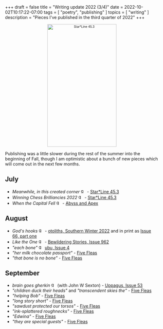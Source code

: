 +++
draft = false
title = "Writing update 2022 (3/4)"
date = 2022-10-02T10:17:22-07:00
tags = [
  "poetry",
  "publishing"
]
topics = [
  "writing"
]
description = "Pieces I've published in the third quarter of 2022"
+++


<div align="center" style="font-size:x-small"><img src="https://milkfish08.s3.amazonaws.com/photo/blog/sl45.3.png" alt="Star*Line 45.3" title="Star*Line 45.3" width=227 height=403 /></div>

Publishing was a little slower during the rest of the summer into the beginning of Fall, though I am optimistic about a bunch of new pieces which will come out in the next few months.

## July

* *Meanwhile, in this created corner* <img src="https://milkfish08.s3.amazonaws.com/photo/blog/award_star_gold_1.png" width=16 height=16 title="gold star" /> - [Star*Line 45.3](https://sfpoetry.com/sl/issues/starline45.3.html)
* *Winning Chess Brilliancies 2022* <img src="https://milkfish08.s3.amazonaws.com/photo/blog/award_star_gold_1.png" width=16 height=16 title="gold star" /> - [Star*Line 45.3](https://sfpoetry.com/sl/issues/starline45.3.html)
* *When the Capital Fell* <img src="https://milkfish08.s3.amazonaws.com/photo/blog/award_star_gold_1.png" width=16 height=16 title="gold star" /> - [Abyss and Apex](https://www.abyssapexzine.com/2022/06/when-the-capital-fell/)

## August

* *God's hooks* <img src="https://milkfish08.s3.amazonaws.com/photo/blog/award_star_gold_1.png" width=16 height=16 title="gold star" /> - [otoliths, Southern Winter 2022](https://the-otolith.blogspot.com/2022/05/richard-magahiz.html) and in print as [Issue 66, part one](https://www.lulu.com/shop/mark-young/otoliths-issue-sixty-six-part-one/paperback/product-pq245g.html?page=1&pageSize=4)
* *Like the One* <img src="https://milkfish08.s3.amazonaws.com/photo/blog/award_star_gold_1.png" width=16 height=16 title="gold star" /> -  [Bewildering Stories, Issue 962](http://www.bewilderingstories.com/issue962/like_one.html)
* *"each bone"* <img src="https://milkfish08.s3.amazonaws.com/photo/blog/award_star_gold_1.png" width=16 height=16 title="gold star" /> [ubu, Issue 4](https://e89f7277-09c7-477f-ad2e-11a42c7326f7.filesusr.com/ugd/8f63f0_8ac8a3b45f8941bebdbdbd8dd03077c3.pdf)
* *"her milk chocolate passport"* - [Five Fleas](https://fivefleas.blogspot.com/2022/08/afternoon-of-august-30-2022.htm)
* *"that bone is no bone"* - [Five Fleas](https://fivefleas.blogspot.com/2022/08/afternoon-of-august-31-2022.html)

## September

* *brain goes gherkin* <img src="https://milkfish08.s3.amazonaws.com/photo/blog/award_star_gold_1.png" width=16 height=16 title="gold star" /> (with John W Sexton) - [Uppagus, Issue 53](https://uppagus.com/poems/magahiz-sexton-brain/)
* *"children duck their heads"* and *"transcendent skies the"* - [Five Fleas](https://fivefleas.blogspot.com/2022/09/morning-of-september-10-2022.html)
* *"helping Bob"* - [Five Fleas](https://fivefleas.blogspot.com/2022/09/morning-of-september-12-2022.html)
* *"long story short"*  - [Five Fleas](https://fivefleas.blogspot.com/2022/09/afternoon-of-september-21-2022.html)
* *"sawdust protected our torsos"* - [Five Fleas](https://fivefleas.blogspot.com/2022/09/morning-of-september-23-2022.html)
* *"ink-splattered roughnecks"* - [Five Fleas](https://fivefleas.blogspot.com/2022/09/afternoon-of-september-25-2022.html)
* *"Edwina"*  - [Five Fleas](https://fivefleas.blogspot.com/2022/09/evening-of-september-26-2022.html)
* *"they are special guests"* - [Five Fleas](https://fivefleas.blogspot.com/2022/09/afternoon-of-september-27-2022.html)
